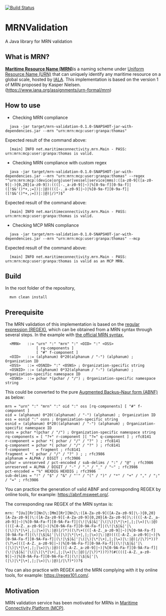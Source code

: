 [![Build Status](https://travis-ci.org/MaritimeConnectivityPlatform/MRNValidation.svg?branch=master)](https://travis-ci.org/MaritimeConnectivityPlatform/MRNValidation)
# MRNValidation
A Java library for MRN validation

## What is MRN?
[**Maritime Resource Name (MRN)**](https://www.iala-aism.org/technical/data-modelling/mrn/)is a naming scheme under [Uniform Resource Name (URN)](https://en.wikipedia.org/wiki/Uniform_Resource_Name) that can uniquely identify any maritime resource on a global scale, hosted by [IALA](https://www.iala-aism.org/).
This implementation is based on the version 1 of MRN proposed by Kasper Nielsen. (https://www.iana.org/assignments/urn-formal/mrn)

## How to use
- Checking MRN compliance
```
  java -jar target/mrn-validation-0.1.0-SNAPSHOT-jar-with-dependencies.jar --mrn "urn:mrn:mcp:user:granpa:thomas"
```
Expected result of the command above:
```
  [main] INFO net.maritimeconnectivity.mrn.Main - PASS: urn:mrn:mcp:user:granpa:thomas is valid.
```

- Checking MRN compliance with custom regex
```
  java -jar target/mrn-validation-0.1.0-SNAPSHOT-jar-with-dependencies.jar --mrn "urn:mrn:mcp:user:granpa:thomas" --regex "^urn:mrn:mcp:(device|org|user|vessel|service|mms):([a-z0-9]([a-z0-9]|-){0,20}[a-z0-9]):((([-._a-z0-9]|~)|%[0-9a-f][0-9a-f]|([!$&'()*+,;=])|:|@)((([-._a-z0-9]|~)|%[0-9a-f][0-9a-f]|([!$&'()*+,;=])|:|@)|/)*)$"
```
Expected result of the command above:
```
  [main] INFO net.maritimeconnectivity.mrn.Main - PASS: urn:mrn:mcp:user:granpa:thomas is valid.
```

- Checking MCP MRN compliance
```
  java -jar target/mrn-validation-0.1.0-SNAPSHOT-jar-with-dependencies.jar --mrn "urn:mrn:mcp:user:granpa:thomas" --mcp
```
Expected result of the command above:
```
  [main] INFO net.maritimeconnectivity.mrn.Main - PASS: urn:mrn:mcp:user:granpa:thomas is valid as an MCP MRN.
```

## Build
In the root folder of the repository,
```
  mvn clean install
```

## Prerequisite
The MRN validation of this implementation is based on the [regular expression (REGEX)](https://en.wikipedia.org/wiki/Regular_expression), which can be obtained from a MRN syntax through several steps.
In the example with [the official MRN syntax](https://www.iana.org/assignments/urn-formal/mrn),

      <MRN>   ::= "urn" ":" "mrn" ":" <OID> ":" <OSS>
                  [ rq-components ]
                  [ "#" f-component ]
      <OID>   ::= (alphanum) 0*20(alphanum / "-") (alphanum) ; Organization ID
      <OSS>   ::= <OSNID> ":" <OSNS> ; Organization-specific string
      <OSNID> ::= (alphanum) 0*32(alphanum / "-") (alphanum) ; Organization-specific namespace ID
      <OSNS>  ::= pchar *(pchar / "/") ; Organization-specific namespace string
                  
This could be converted to the pure [Augmented Backus–Naur form (ABNF)](https://en.wikipedia.org/wiki/Augmented_Backus%E2%80%93Naur_form) as below:

    mrn = "urn" ":" "mrn" ":" oid ":" oss [rq-components] [ "#" f-component ]
    oid = (alphanum) 0*20((alphanum) / "-") (alphanum) ; Organization ID
    oss = osnid ":" osns ; Organization-specific string
    osnid = (alphanum) 0*20((alphanum) / "-") (alphanum) ; Organization-specific namespace ID
    osns = pchar *(pchar / "/") ; Organization-specific namespace string
    rq-components = [ "?+" r-component ][ "?=" q-component ] ; rfc8141
    r-component = pchar *( pchar / "/" / "?" ) ; rfc8141
    q-component = pchar *( pchar / "/" / "?" ) ; rfc8141
    f-component   = fragment ; rfc8141
    fragment = *( pchar / "/" / "?" ) ; ; rfc3986
    alphanum = ALPHA / DIGIT ; rfc3986
    pchar = unreserved / pct-encoded / sub-delims / ":" / "@" ; rfc3986
    unreserved = ALPHA / DIGIT / "-" / "." / "_" / "~" ; rfc3986
    pct-encoded = "%" HEXDIG HEXDIG ; rfc3986
    sub-delims = "!" / "$" / "&" / "'" / "(" / ")" / "*" / "+" / "," / ";" / "=" ; rfc3986

You can practice the generation of valid ABNF and corresponding REGEX by online tools, for example: https://abnf.msweet.org/.

The corresponding raw REGEX of the MRN syntax is:

    mrn: ^[Uu][Rr][Nn]\:[Mm][Rr][Nn]\:([A-Za-z0-9]([A-Za-z0-9]|\-){0,20}[A-Za-z0-9])\:([A-Za-z0-9][-A-Za-z0-9]{0,20}[A-Za-z0-9])\:((([-A-Z._a-z0-9]|~)|%[0-9A-Fa-f][0-9A-Fa-f]|(\!|\$|&|'|\(|\)|\*|\+|,|;|\=)|\:|@)((([-A-Z._a-z0-9]|~)|%[0-9A-Fa-f][0-9A-Fa-f]|(\!|\$|&|'|\(|\)|\*|\+|,|;|\=)|\:|@)|/)*)((\?\+((([-A-Z._a-z0-9]|~)|%[0-9A-Fa-f][0-9A-Fa-f]|(\!|\$|&|'|\(|\)|\*|\+|,|;|\=)|\:|@)((([-A-Z._a-z0-9]|~)|%[0-9A-Fa-f][0-9A-Fa-f]|(\!|\$|&|'|\(|\)|\*|\+|,|;|\=)|\:|@)|/|\?)*))?(\?\=((([-A-Z._a-z0-9]|~)|%[0-9A-Fa-f][0-9A-Fa-f]|(\!|\$|&|'|\(|\)|\*|\+|,|;|\=)|\:|@)((([-A-Z._a-z0-9]|~)|%[0-9A-Fa-f][0-9A-Fa-f]|(\!|\$|&|'|\(|\)|\*|\+|,|;|\=)|\:|@)|/|\?)*))?)?(#(((([-A-Z._a-z0-9]|~)|%[0-9A-Fa-f][0-9A-Fa-f]|(\!|\$|&|'|\(|\)|\*|\+|,|;|\=)|\:|@)|/|\?)*))?$

You can also practice with REGEX and the MRN complying with it by online tools, for example: https://regex101.com/.

## Motivation
MRN validation service has been motivated for MRNs in [Maritime Connectivity Platform (MCP)](https://maritimeconnectivity.net/).

